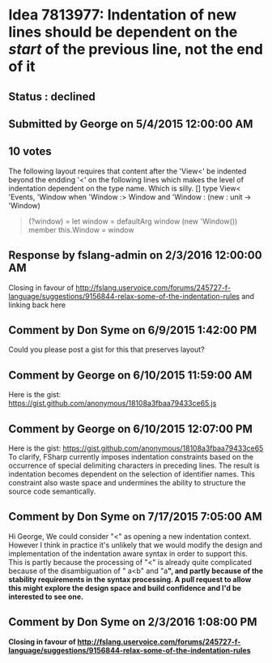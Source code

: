 # Idea 7813977: Indentation of new lines should be dependent on the *start* of the previous line, not the end of it #

## Status : declined

## Submitted by George on 5/4/2015 12:00:00 AM

## 10 votes

The following layout requires that content after the 'View<' be indented beyond the endding '<' on the following lines which makes the level of indentation dependent on the type name. Which is silly.
[<AbstractClass>]
type View<
'Events,
'Window when
'Window :> Window and
'Window : (new : unit -> 'Window)
>(?window) =
let window = defaultArg window (new 'Window())
member this.Window = window

## Response by fslang-admin on 2/3/2016 12:00:00 AM

Closing in favour of http://fslang.uservoice.com/forums/245727-f-language/suggestions/9156844-relax-some-of-the-indentation-rules and linking back here


## Comment by Don Syme on 6/9/2015 1:42:00 PM

Could you please post a gist for this that preserves layout?

## Comment by George on 6/10/2015 11:59:00 AM

Here is the gist:
https://gist.github.com/anonymous/18108a3fbaa79433ce65.js

## Comment by George on 6/10/2015 12:07:00 PM

Here is the gist:
https://gist.github.com/anonymous/18108a3fbaa79433ce65
To clarify, FSharp currently imposes indentation constraints based on the occurrence of special delimiting characters in preceding lines. The result is indentation becomes dependent on the selection of identifier names. This constraint also waste space and undermines the ability to structure the source code semantically.

## Comment by Don Syme on 7/17/2015 7:05:00 AM

Hi George,
We could consider "<" as opening a new indentation context. However I think in practice it's unlikely that we would modify the design and implementation of the indentation aware syntax in order to support this.
This is partly because the processing of "<" is already quite complicated because of the disambiguation of " a<b" and "a<b>", and partly because of the stability requirements in the syntax processing.
A pull request to allow this might explore the design space and build confidence and I'd be interested to see one.

## Comment by Don Syme on 2/3/2016 1:08:00 PM

Closing in favour of http://fslang.uservoice.com/forums/245727-f-language/suggestions/9156844-relax-some-of-the-indentation-rules
